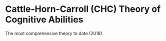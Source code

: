 # Cattle-Horn-Carroll (CHC) Theory of Cognitive Abilities

The most comprehensive theory to date (2018)